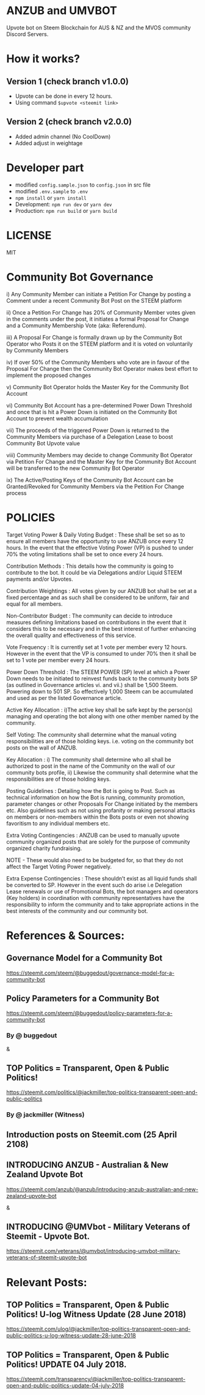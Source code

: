 # ANZUB and UMVBOT

Upvote bot on Steem Blockchain for AUS & NZ and the MVOS community Discord Servers. 

# How it works?

## Version 1 (check branch v1.0.0)

* Upvote can be done in every 12 hours.
* Using command `$upvote <steemit link>`

## Version 2 (check branch v2.0.0)

* Added admin channel (No CoolDown)
* Added adjust in weightage

# Developer part

* modified `config.sample.json` to `config.json` in src file
* modified `.env.sample` to `.env`
* `npm install` or `yarn install`
* Development: `npm run dev` or `yarn dev`
* Production: `npm run build` or `yarn build`

# LICENSE

MIT

# Community Bot Governance

i) Any Community Member can initiate a Petition For Change by posting a Comment under a recent Community Bot Post on the STEEM platform

ii) Once a Petition For Change has 20% of Community Member votes given in the comments under the post, it initiates a formal Proposal for Change and a Community Membership Vote (aka: Referendum).

iii) A Proposal For Change is formally drawn up by the Community Bot Operator who Posts it on the STEEM platform and it is voted on voluntarily by Community Members

iv) If over 50% of the Community Members who vote are in favour of the Proposal For Change then the Community Bot Operator makes best effort to implement the proposed changes

v) Community Bot Operator holds the Master Key for the Community Bot Account

vi) Community Bot Account has a pre-determined Power Down Threshold and once that is hit a Power Down is initiated on the Community Bot Account to prevent wealth accumulation

vii) The proceeds of the triggered Power Down is returned to the Community Members via purchase of a Delegation Lease to boost Community Bot Upvote value

viii) Community Members may decide to change Community Bot Operator via Petition For Change and the Master Key for the Community Bot Account will be transferred to the new Community Bot Operator

ix) The Active/Posting Keys of the Community Bot Account can be Granted/Revoked for Community Members via the Petition For Change process



# POLICIES

Target Voting Power & Daily Voting Budget : These shall be set so as to ensure all members have the opportunity to use ANZUB once every 12 hours. In the event that the effective Voting Power (VP) is pushed to under 70% the voting limitations shall be set to once every 24 hours.

Contribution Methods : This details how the community is going to contribute to the bot. It could be via Delegations and/or Liquid STEEM payments and/or Upvotes.

Contribution Weightings : All votes given by our ANZUB bot shall be set at a fixed percentage and as such shall be considered to be uniform, fair and equal for all members.

Non-Contributor Budget : The community can decide to introduce measures defining limitations based on contributions in the event that it considers this to be necessary and in the best interest of further enhancing the overall quality and effectiveness of this service.

Vote Frequency : It is currently set at 1 vote per member every 12 hours. However in the event that the VP is consumed to under 70% then it shall be set to 1 vote per member every 24 hours.

Power Down Threshold : The STEEM POWER (SP) level at which a Power Down needs to be initiated to reinvest funds back to the community bots SP (as outlined in Governance articles vi. and vii.) shall be 1,500 Steem. Powering down to 501 SP. So effectively 1,000 Steem can be accumulated and used as per the listed Governance article.

Active Key Allocation : i)The active key shall be safe kept by the person(s) managing and operating the bot along with one other member named by the community.

Self Voting: The community shall determine what the manual voting responsibilities are of those holding keys. i.e. voting on the community bot posts on the wall of ANZUB.

Key Allocation : i) The community shall determine who all shall be authorized to post in the name of the Community on the wall of our community bots profile,
ii) Likewise the community shall determine what the responsibilities are of those holding keys.

Posting Guidelines : Detailing how the Bot is going to Post. Such as technical information on how the Bot is running, community promotion, parameter changes or other Proposals For Change initiated by the members etc. Also guidelines such as not using profanity or making personal attacks on members or non-members within the Bots posts or even not showing favoritism to any individual members etc.

Extra Voting Contingencies : ANZUB can be used to manually upvote community organized posts that are solely for the purpose of community organized charity fundraising.

NOTE - These would also need to be budgeted for, so that they do not affect the Target Voting Power negatively.

Extra Expense Contingencies : These shouldn’t exist as all liquid funds shall be converted to SP. However in the event such do arise i.e Delegation Lease renewals or use of Promotional Bots, the bot managers and operators (Key holders) in coordination with community representatives have the responsibility to inform the community and to take appropriate actions in the best interests of the community and our community bot.

# References & Sources:

## Governance Model for a Community Bot
https://steemit.com/steem/@buggedout/governance-model-for-a-community-bot

## Policy Parameters for a Community Bot
https://steemit.com/steem/@buggedout/policy-parameters-for-a-community-bot

### By @ buggedout

&

## TOP Politics = Transparent, Open & Public Politics!
https://steemit.com/politics/@jackmiller/top-politics-transparent-open-and-public-politics

### By @ jackmiller (Witness)



## Introduction posts on Steemit.com (25 April 2108)

## INTRODUCING ANZUB - Australian & New Zealand Upvote Bot
https://steemit.com/anzub/@anzub/introducing-anzub-australian-and-new-zealand-upvote-bot

&

## INTRODUCING @UMVbot - Military Veterans of Steemit - Upvote Bot.
https://steemit.com/veterans/@umvbot/introducing-umvbot-military-veterans-of-steemit-upvote-bot


# Relevant Posts:

## TOP Politics = Transparent, Open & Public Politics! U-log Witness Update (28 June 2018)
https://steemit.com/ulog/@jackmiller/top-politics-transparent-open-and-public-politics-u-log-witness-update-28-june-2018

## TOP Politics = Transparent, Open & Public Politics! UPDATE 04 July 2018.
https://steemit.com/transparency/@jackmiller/top-politics-transparent-open-and-public-politics-update-04-july-2018
